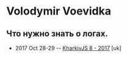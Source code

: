# Volodymir Voevidka

## Что нужно знать о логах.
- 2017 Oct 28-29 -- [KharkivJS 8 - 2017](https://www.youtube.com/watch?v=wrP5pNtOr9A) [uk]   
